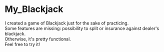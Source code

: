 # My_Blackjack
I created a game of Blackjack just for the sake of practicing.<br>
Some features are missing: possibility to split or insurance against dealer's blackjack.<br>
Otherwise, it's pretty functional.<br>
Feel free to try it!
